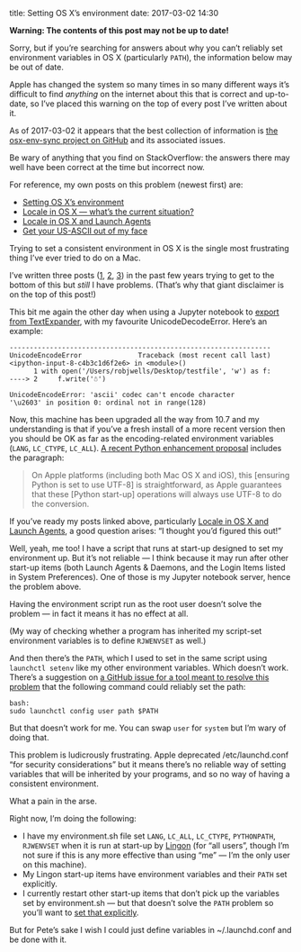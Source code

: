 title: Setting OS X’s environment
date: 2017-03-02 14:30

<div class="flag">
  <p><strong>Warning: The contents of this post may not be up to date!</strong></p>
  <p>Sorry, but if you’re searching for answers about why you can’t reliably set environment variables in OS X (particularly <code>PATH</code>), the information below may be out of date.</p>
  <p>Apple has changed the system so many times in so many different ways it’s difficult to find <em>anything</em> on the internet about this that is correct and up-to-date, so I’ve placed this warning on the top of every post I’ve written about it.</p>
  <p>As of 2017-03-02 it appears that the best collection of information is <a href="https://github.com/ersiner/osx-env-sync">the osx-env-sync project on GitHub</a> and its associated issues.</p>
  <p>Be wary of anything that you find on StackOverflow: the answers there may well have been correct at the time but incorrect now.</p>
  <p>For reference, my own posts on this problem (newest first) are:</p>
  <ul>
    <li><a href="/2017/03/setting-os-xs-environment/">Setting OS X’s environment</a></li>
    <li><a href="/2014/12/locale-in-os-x-whats-the-current-situation/">Locale in OS X — what’s the current situation?</a></li>
    <li><a href="/2014/12/locale-in-os-x-and-launch-agents/">Locale in OS X and Launch Agents</a></li>
    <li><a href="/2013/09/get-your-us-ascii-out-of-my-face/">Get your US-ASCII out of my face</a></li>
  </ul>
</div>

Trying to set a consistent environment in OS X is the single most frustrating thing I’ve ever tried to do on a Mac.

I’ve written three posts ([1][], [2][], [3][]) in the past few years trying to get to the bottom of this but *still* I have problems. (That’s why that giant disclaimer is on the top of this post!)

[1]: /2013/09/get-your-us-ascii-out-of-my-face/
[2]: /2014/12/locale-in-os-x-and-launch-agents/
[3]: /2014/12/locale-in-os-x-whats-the-current-situation/

This bit me again the other day when using a Jupyter notebook to [export from TextExpander][te-lb], with my favourite UnicodeDecodeError. Here’s an example:

[te-lb]: /2017/03/textexpander-to-launchbar-snippets/

    -----------------------------------------------------------------
    UnicodeEncodeError              Traceback (most recent call last)
    <ipython-input-8-c4b3c1d6f2e6> in <module>()
          1 with open('/Users/robjwells/Desktop/testfile', 'w') as f:
    ----> 2     f.write('☃')

    UnicodeEncodeError: 'ascii' codec can't encode character
    '\u2603' in position 0: ordinal not in range(128)

Now, this machine has been upgraded all the way from 10.7 and my understanding is that if you’ve a fresh install of a more recent version then you should be OK as far as the encoding-related environment variables (`LANG`, `LC_CTYPE`, `LC_ALL`). [A recent Python enhancement proposal][pep] includes the paragraph:

[pep]: https://www.python.org/dev/peps/pep-0538/#background

> On Apple platforms (including both Mac OS X and iOS), this [ensuring Python is set to use UTF-8] is straightforward, as Apple guarantees that these [Python start-up] operations will always use UTF-8 to do the conversion.

If you’ve ready my posts linked above, particularly [Locale in OS X and Launch Agents][2], a good question arises: “I thought you’d figured this out!”

Well, yeah, me too! I have a script that runs at start-up designed to set my environment up. But it’s not reliable — I think because it may run after other start-up items (both Launch Agents & Daemons, and the Login Items listed in System Preferences). One of those is my Jupyter notebook server, hence the problem above.

Having the environment script run as the root user doesn’t solve the problem — in fact it means it has no effect at all.

(My way of checking whether a program has inherited my script-set environment variables is to define `RJWENVSET` as well.)

And then there’s the `PATH`, which I used to set in the same script using `launchctl setenv` like my other environment variables. Which doesn’t work. There’s a suggestion on [a GitHub issue for a tool meant to resolve this problem][env-sync] that the following command could reliably set the path:

[env-sync]: https://github.com/ersiner/osx-env-sync/issues/1#issuecomment-230053839

    bash:
    sudo launchctl config user path $PATH

But that doesn’t work for me. You can swap `user` for `system` but I’m wary of doing that.

This problem is ludicrously frustrating. Apple deprecated /etc/launchd.conf “for security considerations” but it means there’s no reliable way of setting variables that will be inherited by your programs, and so no way of having a consistent environment.

What a pain in the arse.

Right now, I’m doing the following:

* I have my environment.sh file set `LANG`, `LC_ALL`, `LC_CTYPE`, `PYTHONPATH`, `RJWENVSET` when it is run at start-up by [Lingon][] (for “all users”, though I’m not sure if this is any more effective than using “me” — I’m the only user on this machine).
* My Lingon start-up items have environment variables and their `PATH` set explicitly.
* I currently restart other start-up items that don’t pick up the variables set by environment.sh — but that doesn’t solve the `PATH` problem so you’ll want to [set that explicitly][drang].

[Lingon]: https://www.peterborgapps.com/lingon/
[drang]: http://leancrew.com/all-this/2017/03/the-keyboard-maestro-scripting-environment/

But for Pete’s sake I wish I could just define variables in ~/.launchd.conf and be done with it.
